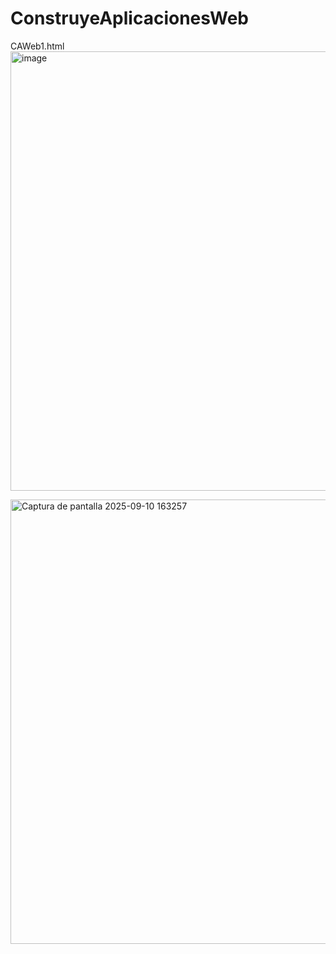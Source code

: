 # ConstruyeAplicacionesWeb
CAWeb1.html <br>
<img width="1366" height="703" alt="image" src="https://github.com/user-attachments/assets/043ba724-16b1-435e-8701-523593b6a04c" />


<img width="1364" height="711" alt="Captura de pantalla 2025-09-10 163257" src="https://github.com/user-attachments/assets/29cbc2ba-1573-47ec-b4fc-e8544be5a2fd" />
